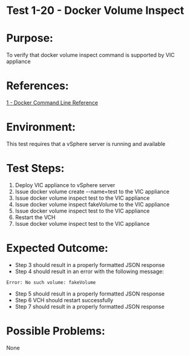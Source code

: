Test 1-20 - Docker Volume Inspect
=======

# Purpose:
To verify that docker volume inspect command is supported by VIC appliance

# References:
[1 - Docker Command Line Reference](https://docs.docker.com/engine/reference/commandline/volume_inspect/)

# Environment:
This test requires that a vSphere server is running and available

# Test Steps:
1. Deploy VIC appliance to vSphere server
2. Issue docker volume create --name=test to the VIC appliance
3. Issue docker volume inspect test to the VIC appliance
4. Issue docker volume inspect fakeVolume to the VIC appliance
5. Issue docker volume inspect test to the VIC appliance
6. Restart the VCH
7. Issue docker volume inspect test to the VIC appliance

# Expected Outcome:
* Step 3 should result in a properly formatted JSON response
* Step 4 should result in an error with the following message:
```
Error: No such volume: fakeVolume
```
* Step 5 should result in a properly formatted JSON response
* Step 6 VCH should restart successfully
* Step 7 should result in a properly formatted JSON response

# Possible Problems:
None